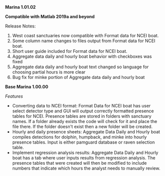 **Marina 1.01.02**

**Compatible with Matlab 2019a and beyond**

Release Notes:
1. West coast sanctuaries now compatible with Format data for NCEI boat. 
2. Some column name changes to files output from Format data for NCEI boat.
3. Short user guide included for Format data for NCEI boat.
4. Aggregate data daily and hourly boat behavior with checkboxes was fixed
5. Aggregate data daily and hourly boat text changed so language for choosing partial hours is more clear
6. Bug fix for minke portion of Aggregate data daily and hourly boat 

**Base Marina 1.00.00**

*Features*
- Converting data to NCEI format: Format Data for NCEI boat has user select detector type and GUI will output correctly formatted presence tables for NCEI. Presence tables are stored in folders with sanctuary names. If a folder already exists the code will check for it and place the file there. If the folder doesn't exist then a new folder will be created. 
- Hourly and daily presence sheets: Aggregate Data Daily and Hourly boat compiles detections for dolphin, humpback, and minke into hourly presence tables. Input is either pamguard database or raven selection table. 
- Implement regression analysis results: Aggregate Data Daily and Hourly boat has a tab where user inputs results from regression analysis. The presence tables that were created will then be modified to include numbers that indicate which hours the analyst needs to manually review.  



